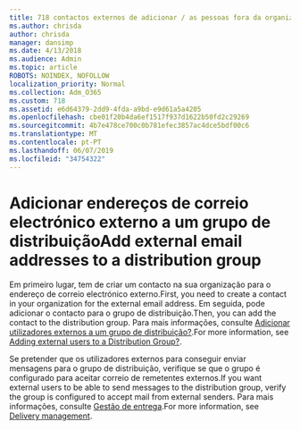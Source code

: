 ```yaml
---
title: 718 contactos externos de adicionar / as pessoas fora da organização para uma lista de distribuição
ms.author: chrisda
author: chrisda
manager: dansimp
ms.date: 4/13/2018
ms.audience: Admin
ms.topic: article
ROBOTS: NOINDEX, NOFOLLOW
localization_priority: Normal
ms.collection: Adm_O365
ms.custom: 718
ms.assetid: e6d64379-2dd9-4fda-a9bd-e9d61a5a4205
ms.openlocfilehash: cbe01f20b4da6ef1517f937d1622b50fd2c29269
ms.sourcegitcommit: 4b7e478ce700c0b781efec3857ac4dce5bdf00c6
ms.translationtype: MT
ms.contentlocale: pt-PT
ms.lasthandoff: 06/07/2019
ms.locfileid: "34754322"
---
```

# <a name="add-external-email-addresses-to-a-distribution-group"></a><span data-ttu-id="fd84e-102">Adicionar endereços de correio electrónico externo a um grupo de distribuição</span><span class="sxs-lookup"><span data-stu-id="fd84e-102">Add external email addresses to a distribution group</span></span>

<span data-ttu-id="fd84e-103">Em primeiro lugar, tem de criar um contacto na sua organização para o endereço de correio electrónico externo.</span><span class="sxs-lookup"><span data-stu-id="fd84e-103">First, you need to create a contact in your organization for the external email address.</span></span> <span data-ttu-id="fd84e-104">Em seguida, pode adicionar o contacto para o grupo de distribuição.</span><span class="sxs-lookup"><span data-stu-id="fd84e-104">Then, you can add the contact to the distribution group.</span></span> <span data-ttu-id="fd84e-105">Para mais informações, consulte [Adicionar utilizadores externos a um grupo de distribuição?](https://support.office.com/client/caa0f310-0bb7-48e3-8ad2-cb358b53bbba).</span><span class="sxs-lookup"><span data-stu-id="fd84e-105">For more information, see [Adding external users to a Distribution Group?](https://support.office.com/client/caa0f310-0bb7-48e3-8ad2-cb358b53bbba).</span></span>

<span data-ttu-id="fd84e-106">Se pretender que os utilizadores externos para conseguir enviar mensagens para o grupo de distribuição, verifique se que o grupo é configurado para aceitar correio de remetentes externos.</span><span class="sxs-lookup"><span data-stu-id="fd84e-106">If you want external users to be able to send messages to the distribution group, verify the group is configured to accept mail from external senders.</span></span> <span data-ttu-id="fd84e-107">Para mais informações, consulte [Gestão de entrega](https://technet.microsoft.com/library/bb124513.aspx#deliverymanagement).</span><span class="sxs-lookup"><span data-stu-id="fd84e-107">For more information, see [Delivery management](https://technet.microsoft.com/library/bb124513.aspx#deliverymanagement).</span></span>
